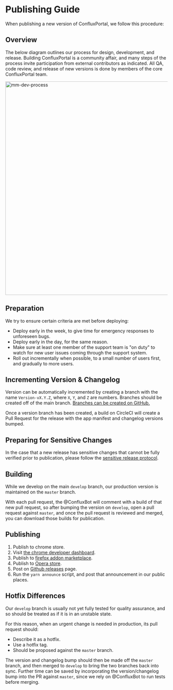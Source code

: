 # Publishing Guide

When publishing a new version of ConfluxPortal, we follow this procedure:

## Overview

The below diagram outlines our process for design, development, and release.
Building ConfluxPortal is a community affair, and many steps of the process
invite participation from external contributors as indicated. All QA, code
review, and release of new versions is done by members of the core ConfluxPortal
team.

<img width="664" alt="mm-dev-process"
src="https://user-images.githubusercontent.com/1016190/56308059-36906000-60fb-11e9-8e61-6655bca0c54f.png">


## Preparation

We try to ensure certain criteria are met before deploying:

- Deploy early in the week, to give time for emergency responses to unforeseen
  bugs.
- Deploy early in the day, for the same reason.
- Make sure at least one member of the support team is "on duty" to watch for
  new user issues coming through the support system.
- Roll out incrementally when possible, to a small number of users first, and
  gradually to more users.

## Incrementing Version & Changelog

Version can be automatically incremented by creating a branch with the name
`Version-vX.Y.Z`, where `X`, `Y`, and `Z` are numbers. Branches should be
created off of the main branch. [Branches can be created on
GitHub.](https://help.github.com/en/articles/creating-and-deleting-branches-within-your-repository)

Once a version branch has been created, a build on CircleCI will create a Pull
Request for the release with the app manifest and changelog versions bumped.

## Preparing for Sensitive Changes

In the case that a new release has sensitive changes that cannot be fully
verified prior to publication, please follow the [sensitive release
protocol](./sensitive-release.md).

## Building

While we develop on the main `develop` branch, our production version is
maintained on the `master` branch.

With each pull request, the @ConfluxBot will comment with a build of that new
pull request, so after bumping the version on `develop`, open a pull request
against `master`, and once the pull request is reviewed and merged, you can
download those builds for publication.

## Publishing

1. Publish to chrome store.
2. Visit [the chrome developer
   dashboard](https://chrome.google.com/webstore/developer/dashboard?authuser=2).
3. Publish to [firefox addon
   marketplace](http://addons.mozilla.org/en-us/firefox/addon/ether-metamask).
4. Publish to [Opera
   store](https://addons.opera.com/en/extensions/details/metamask/).
5. Post on [Github
   releases](https://github.com/Conflux-Chain/conflux-portal/releases) page.
6. Run the `yarn announce` script, and post that announcement in our public
   places.

## Hotfix Differences

Our `develop` branch is usually not yet fully tested for quality assurance, and
so should be treated as if it is in an unstable state.

For this reason, when an urgent change is needed in production, its pull request
should:

- Describe it as a hotfix.
- Use a hotfix tag.
- Should be proposed against the `master` branch.

The version and changelog bump should then be made off the `master` branch, and
then merged to `develop` to bring the two branches back into sync. Further time
can be saved by incorporating the version/changelog bump into the PR against
`master`, since we rely on @ConfluxBot to run tests before merging.
